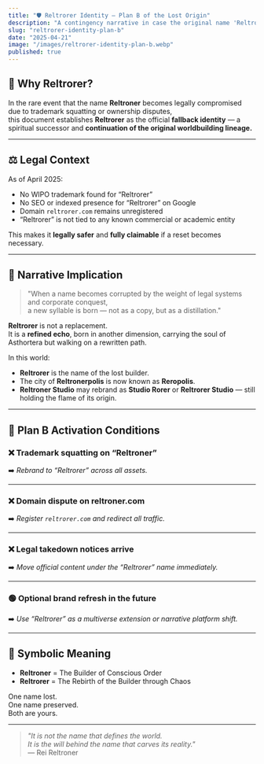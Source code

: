 ```yaml
---
title: "🛡️ Reltrorer Identity — Plan B of the Lost Origin"
description: "A contingency narrative in case the original name 'Reltroner' is compromised. Reltrorer stands as a purified reboot, a parallel self rising from the shadow of trademark decay."
slug: "reltrorer-identity-plan-b"
date: "2025-04-21"
image: "/images/reltrorer-identity-plan-b.webp"
published: true
---
```


## 🧬 Why Reltrorer?

In the rare event that the name **Reltroner** becomes legally compromised due to trademark squatting or ownership disputes,  
this document establishes **Reltrorer** as the official **fallback identity** — a spiritual successor and **continuation of the original worldbuilding lineage.**

---

## ⚖️ Legal Context

As of April 2025:
- No WIPO trademark found for “Reltrorer”
- No SEO or indexed presence for “Reltrorer” on Google
- Domain `reltrorer.com` remains unregistered
- “Reltrorer” is not tied to any known commercial or academic entity

This makes it **legally safer** and **fully claimable** if a reset becomes necessary.

---

## 🌌 Narrative Implication

> "When a name becomes corrupted by the weight of legal systems and corporate conquest,  
> a new syllable is born — not as a copy, but as a distillation."

**Reltrorer** is not a replacement.  
It is a **refined echo**, born in another dimension, carrying the soul of Asthortera but walking on a rewritten path.

In this world:
- **Reltrorer** is the name of the lost builder.
- The city of **Reltronerpolis** is now known as **Reropolis**.
- **Reltroner Studio** may rebrand as **Studio Rorer** or **Reltrorer Studio** — still holding the flame of its origin.

---

## 🧭 Plan B Activation Conditions

### ❌ Trademark squatting on “Reltroner”
➡️ *Rebrand to “Reltrorer” across all assets.*

---

### ❌ Domain dispute on reltroner.com  
➡️ *Register `reltrorer.com` and redirect all traffic.*

---

### ❌ Legal takedown notices arrive  
➡️ *Move official content under the “Reltrorer” name immediately.*

---

### 🟢 Optional brand refresh in the future  
➡️ *Use “Reltrorer” as a multiverse extension or narrative platform shift.*

---

## 🧠 Symbolic Meaning

- **Reltroner** = The Builder of Conscious Order
- **Reltrorer** = The Rebirth of the Builder through Chaos

One name lost.  
One name preserved.  
Both are yours.

---

> _"It is not the name that defines the world.  
> It is the will behind the name that carves its reality."_  
> — Rei Reltroner
